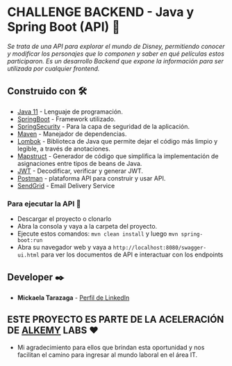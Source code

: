 # CHALLENGE BACKEND - Java y Spring Boot (API) 🚀

_Se trata de una API para explorar el mundo de Disney, permitiendo conocer y modificar los
personajes que lo componen y saber en qué películas estos participaron.
Es un desarrollo Backend que expone la información para ser utilizada por cualquier frontend._

## Construido con 🛠️
* [Java 11](https://www.java.com/) - Lenguaje de programación.
* [SpringBoot](https://spring.io/projects/spring-boot) - Framework utilizado.
* [SpringSecurity](https://spring.io/projects/spring-security) - Para la capa de seguridad de la aplicación.
* [Maven](https://maven.apache.org/) - Manejador de dependencias.
* [Lombok](https://projectlombok.org/) - Biblioteca de Java que permite dejar el código más limpio y legible, a través de anotaciones.
* [Mapstruct](https://mapstruct.org/) - Generador de código que simplifica la implementación de asignaciones entre tipos de beans de Java.
* [JWT](https://jwt.io/) - Decodificar, verificar y generar JWT.
* [Postman](https://www.postman.com/) - plataforma API para construir y usar API.
* [SendGrid](https://sendgrid.com/) - Email Delivery Service

### Para ejecutar la API 🔧
* Descargar el proyecto o clonarlo
* Abra la consola y vaya a la carpeta del proyecto.
* Ejecute estos comandos: ``` mvn clean install ```  y luego ``` mvn spring-boot:run ``` 
* Abra su navegador web y vaya a ``` http://localhost:8080/swagger-ui.html ```  para ver los documentos de API e interactuar con los endpoints

## Developer ✒️

* **Mickaela Tarazaga** - [Perfil de LinkedIn](https://www.linkedin.com/in/mickaelatarazaga/)

## ESTE PROYECTO ES PARTE DE LA ACELERACIÓN DE [ALKEMY](https://www.alkemy.org/) LABS ❤️

* Mi agradecimiento para ellos que brindan esta oportunidad y nos facilitan el camino para ingresar al mundo laboral en el área IT.



